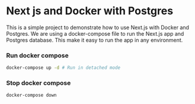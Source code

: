 # Next js and Docker with Postgres

This is a simple project to demonstrate how to use Next.js with Docker and Postgres.
We are using a docker-compose file to run the Next.js app and Postgres database.
This make it easy to run the app in any environment.

### Run docker compose

```bash
docker-compose up -d # Run in detached mode
```

### Stop docker compose

```bash
docker-compose down
```
